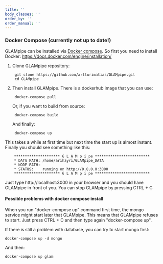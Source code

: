 ```yaml
---
title: ''
body_classes: ''
order_by: ''
order_manual: ''
---
```


### Docker Compose (currently not up to date!)

GLAMpipe can be installed via [Docker compose](https://docs.docker.com/compose/). So first you need to install Docker:
https://docs.docker.com/engine/installation/


1. Clone GLAMpipe repository:

        git clone https://github.com/artturimatias/GLAMpipe.git
        cd GLAMpipe



2. Then install GLAMpipe. There is a dockerhub image that you can use:

        docker-compose pull
        
    Or, if you want to build from source:
 
        docker-compose build
        
    And finally:
        
        docker-compose up


This takes a while at first time but next time the start up is almost instant. Finally you should see something like this:

    
        ********************* G L A M p i pe *************************
        * DATA PATH: /home/arihayri/GLAMpipe_DATA
        * NODE PATH: 
        * STATUS:    running on http://0.0.0.0:3000
        ********************* G L A M p i pe *************************
        


 Just type http://localhost:3000 in your browser and you should have GLAMpipe in front of you. 
 You can stop GLAMpipe by pressing CTRL + C
 
 #### Possible problems with docker compose install

When you run "docker-compose up" command first time, the mongo service might start later that GLAMpipe. This means that GLAMpipe refuses to start. Just press CTRL + C and then type again "docker-compose up".

If there is still a problem with database, you can try to start mongo first:

	docker-compose up -d mongo

And then:

	docker-compose up glam


